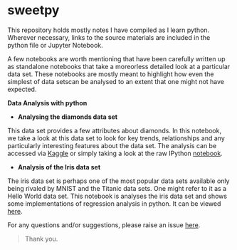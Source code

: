 # sweetpy

This repository holds mostly notes I have compiled as I learn python. Wherever necessary, links to the source materials are included in the python file or Jupyter Notebook. 

A few notebooks are worth mentioning that have been carefully written up as standalone notebooks that take a moreorless detailed look at a particular data set. These notebooks are mostly meant to highlight how even the simplest of data setscan be analysed to an extent that one might not have expected. 

**Data Analysis with python**

* **Analysing the diamonds data set**


This data set provides a few attributes about diamonds. In this notebook, we take a look at this data set to look for key trends, relationships and any particularly interesting features about the data set. The analysis can be accessed via [Kaggle](https://www.kaggle.com/gonnel/a-pandas-diamonds-exploration) or simply taking a look at the raw IPython [notebook](https://github.com/Nelson-Gon/sweetpy/blob/master/pandas_and_diamonds.ipynbhttps://github.com/Nelson-Gon/sweetpy/blob/master/pandas_and_diamonds.ipynb). 


* **Analysis of the Iris data set**

The iris data set is perhaps one of the most popular data sets available only being rivaled by MNIST and the Titanic data sets. One might refer to it as a Hello World data set. This notebook is analyses the iris data set and shows some implementations of regression analysis in python. It can be viewed [here](https://github.com/Nelson-Gon/sweetpy/blob/master/flowers_and_pandas.ipynb).

For any questions and/or suggestions, please raise an issue [here](https://github.com/Nelson-Gon/sweetpy/issues).

>Thank you.
    


